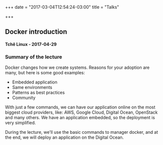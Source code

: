 +++
date = "2017-03-04T12:54:24-03:00"
title = "Talks"

+++

## Docker introduction
#### Tchê Linux - 2017-04-29

### Summary of the lecture
Docker changes how we create systems. Reasons for your adoption are many, but here is some good examples:
* Embedded application
* Same environments
* Patterns as best practices
* Community

With just a few commands, we can have our application online on the most biggest cloud providers, like: AWS, Google Cloud, Digital Ocean, OpenStack and many others. We have an application embedded, so the deployment is very simplified.

During the lecture, we'll use the basic commands to manager docker, and at the end, we will deploy an application on the Digital Ocean.
